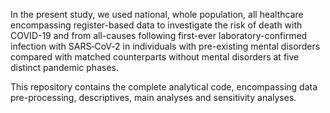In the present study, we used national, whole population, all healthcare encompassing register-based data to investigate the risk of death with COVID-19 and from all-causes following first-ever laboratory-confirmed infection with SARS‑CoV‑2 in individuals with pre-existing mental disorders compared with matched counterparts without mental disorders at five distinct pandemic phases. 

This repository contains the complete analytical code, encompassing data pre-processing, descriptives, main analyses and sensitivity analyses.
